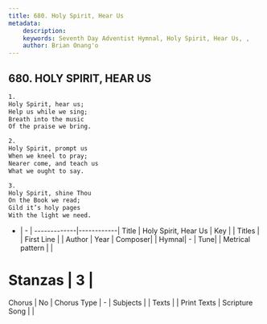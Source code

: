 ```yaml
---
title: 680. Holy Spirit, Hear Us
metadata:
    description: 
    keywords: Seventh Day Adventist Hymnal, Holy Spirit, Hear Us, , 
    author: Brian Onang'o
---
```



## 680. HOLY SPIRIT, HEAR US

```txt
1.
Holy Spirit, hear us;
Help us while we sing;
Breath into the music
Of the praise we bring.

2.
Holy Spirit, prompt us
When we kneel to pray;
Nearer come, and teach us
What we ought to say.

3.
Holy Spirit, shine Thou
On the Book we read;
Gild it’s holy pages
With the light we need.
```

- |   -  |
-------------|------------|
Title | Holy Spirit, Hear Us |
Key |  |
Titles |  |
First Line |  |
Author | 
Year | 
Composer|  |
Hymnal|  - |
Tune|  |
Metrical pattern | |
# Stanzas | 3 |
Chorus | No |
Chorus Type | - |
Subjects |  |
Texts |  |
Print Texts | 
Scripture Song |  |
  
